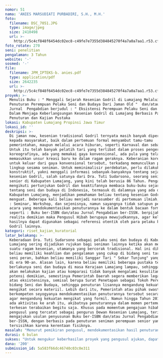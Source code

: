 ```yaml
---
nomor: 51
nama: 'ANIES MARSUDIATI PURBADIRI, S.H., M.H.'
foto:
  filename: DSC_7051.JPG
  type: image/jpeg
  size: 2410498
  url: >-
    http://5c4cf848f6454dc02ec8-c49fe7e7355d384845270f4a7a0a7aa1.r53.cf2.rackcdn.com/845fcfd3-2d9b-48e2-a788-1b2aad30ed6a/DSC_7051.JPG
foto_rotate: 270
seni: penelitian
pengalaman: 3 Tahun
website: '-'
sosmed: '-'
file:
  filename: JPM_IPTEKS-b. anies.pdf
  type: application/pdf
  size: 2642235
  url: >-
    http://5c4cf848f6454dc02ec8-c49fe7e7355d384845270f4a7a0a7aa1.r53.cf2.rackcdn.com/b0f5050f-0f0a-4cb3-bf11-e603f0f65a30/JPM_IPTEKS-b.%20anies.pdf
proyek: >-
  Menulis Buku : " Menggali Sejarah Kesenian Godril di Lumajang Melalui
  Penuturan Perempuan Pelaku Seni dan Budaya Dari Jaman Old "  dan/atau Menyusun
  Jurnal  Pengabdian berjudul : " Eksistensi Perempuan Pelaku Seni dan Budaya
  Dalam Menjaga Keberlangsungan Kesenian Godril di Lumajang Berbasis Pada
  Penuturan dan Kajian Pustaka
lokasi: Kabupaten Lumajang Propinsi Jawa Timur
lokasi_id: ''
deskripsi: >-
  Di jaman now, kesenian tradisional Godril ternyata masih banyak dipertontonkan
  kepada masyarakat, baik dalam pertemuan formal menyambut tamu-tamu
  pemerintahan, maupun melalui acara hiburan, seperti Karnaval dan sebagainya.
  Untuk itu telah banyak pelatih tari yang terlibat dalam proses pengerjaan
  koreografinya, ada yang memakai gaya konvensional, ada pula yang telah
  memasukkan unsur kreasi baru ke dalam ragam geraknya. Keberanian koreografer
  untuk keluar dari gaya konvensional tersebut, terkadang memunculkan polemik di
  lingkup sesama seniman. Untuk meminimalisir perdebatan, perlu dilakukan upaya
  konstruktif, yakni menggali informasi sebanyak-banyaknya tentang sejarah
  kesenian Godril, salah satunya dari Dra. Tuti Sudarsono, seorang seniman
  senior di Kabupaten Lumajang, yang kini telah berusia 86 Tahun. Pengalamannya
  mengikuti pertunjukan Godril dan keaktifannya membaca buku-buku sejarah
  tentang seni dan budaya di Indonesia, termasuk di dalamnya yang ada di
  Kabupaten Lumajang, menjadikan pemahaman beliau tentang kesenian Godril
  menguat. Beberapa kali beliau menjadi narasumber di pertemuan ilmiah, seperti
  : Seminar, Workshop, dan sejenisnya, namun sayangnya tidak satupun penggagas
  acara yang mendokumentasikan penuturannya ke dalam bentuk bacaan formal,
  seperti : Buku ber-ISBN dan/atau Jurnal Pengabdian ber-ISSN. berpijak dari
  realita demikian maka Pengusul Hibah berupaya mewujudkannya, agar kelak
  hasilnya dapat digunakan sebagai referensi otentik oleh para pelaku kesenian
  Godril lainnya.
kategori: riset_kajian_kuratorial
latar_belakang: >-
  Keberadaan Dra. Tuti Sudarsono sebagai pelaku seni dan budaya di Kabupaten
  Lumajang sering dijadikan rujukan bagi seniman lainnya ketika akan mementaskan
  suatu ragam kesenian, utamanya yang bercorak tradisional. Hal ini dikarenakan
  beliau memiliki keahlian dan pengalaman yang cukup di bidang seni tari dan
  seni peran, bahkan beliau memiliki Sanggar Tari " Sekar Tunjung" yang berjaya
  di era 90-an. Alasan lain, karena beliau memiliki beberapa pustaka terkait
  berlakunya seni dan budaya di masa Kerajaan Lamajang lampau, sehingga ketika
  akan melakukan kajian atau komparasi tidak banyak mengalami kesulitan. Melihat
  potensi demikian, semestinya Pemerintah Daerah segera memberikan legalitas
  atas eksistensinya, semisal berupa Surat Penetapan sebagai Tokoh Perempuan di
  bidang Seni dan Budaya, sehingga penuturan lisannya mengandung kekuatan
  mengikat secara materiil. Lebih dari itu, Pemerintah atau pihak swasta yang
  berkompeten seyogyanya mendokumentasikan penuturannya tersebut secara tertulis
  agar mengandung kekuatan mengikat yang formil. Namun hingga Tahun 2017 belum
  ada aktivitas ke arah itu, akibatnya penuturannya dalam momen pertemuan ilmiah
  terkesan terabaikan begitu saja. Khusus pada momentum pengajuan hibah ini,
  pengusul yang tercatat sebagai pengurus Dewan Kesenian Lumajang, terinspirasi
  mengajukan usulan penyusunan Buku ber-ISBN dan/atau Jurnal Pengabdian
  ber-ISSN, dengan berbasis pada penuturan seniman perempuan senior yang nyaris
  tersisihkan karena kerentaan fisiknya.
masalah: "Menurut pemikiran pengusul, mendokumentasikan hasil penuturan Dra. Tuti Sudarsono sebagai pelaku seni dan budaya yang telah senior di Kabupaten Lumajang, akan membuahkan beberapa manfaat, sebagai berikut :\r\na. Memberikan penghormatan kepada Dra. Tuti Sudarsono atas kinerja dan prestasinya dalam memperlihatkan dan menjaga keberlangsungan kesenian tradisional, khususnya kesenian Godril di Kabupaten Lumajang.\r\nb. Menyiapkan dokumen tertulis tentang sejarah kesenian Godril di Kabupaten Lumajang agar memudahkan para pelaku seni dan budaya lainnya dalam hal mendapatkan informasi otentik untuk mengolah dan memeragakannya, tanpa harus keluar dari patokan atau pakem yang telah berlaku dan diyakini secara umum di kalangan seniman.\r\nc. Menggugah Pemerintah Daerah agar secara sadar dan bertanggungjawab memberikan legalitas berupa Surat Penetapan kepada Dra. Tuti Sudarsono sebagai pelaku seni dan budaya di Kabupaten Lumajang.\r\nd. Menginisiasi Dinas Pariwisata dan Kebudayaan Kabupaten Lumajang selaku representasi Pemerintah, untuk mengusukan Hak Kekayaan Intelektual atas keberadaan dan keberlakuaan kesenian Godril di Lumajang.\r\nDengan pokok-pokok pikiran tersebut, pengusul yang juga berlatar belakang sebagai akademisi akan mensinergikan wawasan tentang kesenian Godril yang didapat dari penuturan pelaku senior dengan klompetensi menyusun naskah tertulis untuk dijadikan Buku-ber ISBN dan/atau Jurnal Pengabdian ber-ISSN, sehingga akan berdampak baik secara moral maupun akademik. "
durasi: 6 bulan
sukses: "Untuk mengukur keberhasilan proyek yang pengusul ajukan, dapat dilihat dari :\r\na. Kooperatifnya obyek yang dituju, dalam hal ini Dra. Tuti Sudarsono\r\nb. Didukungnya ide pengusul oleh Ketua Dewan Kesenian Lumajang dan Kabid Kebudayaan dari Dinas Pariwisata dan Kebudayaan Kabupaten Lumajang\r\nc. Difasilitasinya hasil penyusunan naskah Buku oleh Penerbit yang terdaftar secara resmi di Indonesia \r\nd. Diterimanya naskah Jurnal Pengabdian oleh pengelola Jurnal Terakreditasi/Non-Terakreditasi di Indonesia\r\ne. Diaksesnya hasil tulisan formal pengusul oleh masyarakat."
dana: '200'
submission_id: 5a583f66dc46740c03c0e311
---
```


